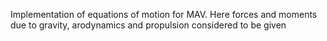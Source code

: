Implementation of equations of motion for MAV. Here forces and moments due to gravity, arodynamics and propulsion considered to be given  
